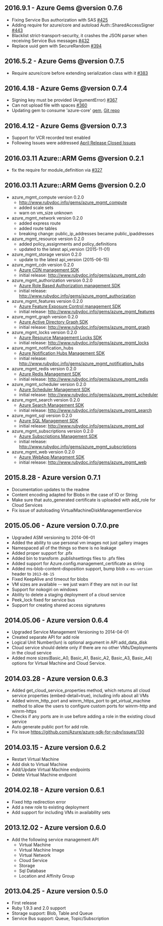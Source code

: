 ## 2016.9.1 - Azure Gems @version 0.7.6
* Fixing Service Bus authorization with SAS [#425](https://github.com/Azure/azure-sdk-for-ruby/commit/09ab24e511889d41a1fef4755217baa595a279f5)
* Adding require for azure/core and autoload Auth::SharedAccessSigner [#443](https://github.com/Azure/azure-sdk-for-ruby/pull/443)
* Blacklist strict-transport-security, it crashes the JSON parser when receiving Service Bus messages [#432](https://github.com/Azure/azure-sdk-for-ruby/pull/432)
* Replace uuid gem with SecureRandom [#394](https://github.com/Azure/azure-sdk-for-ruby/commit/1d25e563c6c21aaa42cb77ce08bba1303656700b)

## 2016.5.2 - Azure Gems @version 0.7.5
* Require azure/core before extending serialization class with it [#383](https://github.com/Azure/azure-sdk-for-ruby/pull/383)

## 2016.4.18 - Azure Gems @version 0.7.4
* Signing key must be provided (ArgumentError) [#367](https://github.com/Azure/azure-sdk-for-ruby/issues/367)
* Can not upload file with spaces [#360](https://github.com/Azure/azure-sdk-for-ruby/issues/360)
* Updating gem to consume 'azure-core' [gem](https://rubygems.org/gems/azure-core), [Git repo](https://github.com/Azure/azure-ruby-asm-core) 

## 2016.4.12 - Azure Gems @version 0.7.3
* Support for VCR recorded test enabled
* Following Issues were addressed [April Release Closed Issues](https://github.com/Azure/azure-sdk-for-ruby/issues?q=milestone%3A%22April+Release%22+is%3Aclosed)

## 2016.03.11 Azure::ARM Gems @version 0.2.1
* fix the require for module_definition via [#327](https://github.com/Azure/azure-sdk-for-ruby/issues/327)

## 2016.03.11 Azure::ARM Gems @version 0.2.0
* azure_mgmt_compute version 0.2.0
  * http://www.rubydoc.info/gems/azure_mgmt_compute
  * added scale sets
  * warn on vm_size unknown
* azure_mgmt_network version 0.2.0
  * added express route
  * added route tables
  * breaking change: public_ip_addresses became public_ipaddresses
* azure_mgmt_resource version 0.2.0
  * added policy_assignments and policy_definitions
  * updated to the latest api_version (2015-11-01)
* azure_mgmt_storage version 0.2.0
  * update to the latest api_version (2015-06-15)
* azure_mgmt_cdn version 0.2.0
  * [Azure CDN management SDK](https://azure.microsoft.com/en-us/services/cdn/)
  * initial release: http://www.rubydoc.info/gems/azure_mgmt_cdn
* azure_mgmt_authorization version 0.2.0
  * [Azure Role Based Authorization management SDK](https://azure.microsoft.com/en-us/documentation/articles/role-based-access-control-configure/)
  * initial release: http://www.rubydoc.info/gems/azure_mgmt_authorization
* azure_mgmt_features version 0.2.0
  * [Azure Feature Exposure Control management SDK](https://msdn.microsoft.com/en-us/library/azure/mt592690.aspx)
  * initial release: http://www.rubydoc.info/gems/azure_mgmt_features
* azure_mgmt_graph version 0.2.0
  * [Azure Active Directory Graph SDK](https://msdn.microsoft.com/en-us/library/azure/hh974476.aspx)
  * initial release: http://www.rubydoc.info/gems/azure_mgmt_graph
* azure_mgmt_locks version 0.2.0
  * [Azure Resource Management Locks SDK](https://msdn.microsoft.com/en-us/library/azure/mt204563.aspx)
  * initial release: http://www.rubydoc.info/gems/azure_mgmt_locks
* azure_mgmt_notification_hubs
  * [Azure Notification Hubs Management SDK](https://azure.microsoft.com/en-us/documentation/services/notification-hubs/)
  * initial release: http://www.rubydoc.info/gems/azure_mgmt_notification_hubs
* azure_mgmt_redis version 0.2.0
  * [Azure Redis Management SDK](https://azure.microsoft.com/en-us/services/cache/)
  * initial release: http://www.rubydoc.info/gems/azure_mgmt_redis
* azure_mgmt_scheduler version 0.2.0
  * [Azure Scheduler Management SDK](https://azure.microsoft.com/en-us/services/scheduler/)
  * initial release: http://www.rubydoc.info/gems/azure_mgmt_scheduler
* azure_mgmt_search version 0.2.0
  * [Azure Search Management SDK](https://azure.microsoft.com/en-us/services/search/)
  * initial release: http://www.rubydoc.info/gems/azure_mgmt_search
* azure_mgmt_sql version 0.2.0
  * [Azure SQL Management SDK](https://azure.microsoft.com/en-us/services/sql-database/)
  * initial release: http://www.rubydoc.info/gems/azure_mgmt_sql
* azure_mgmt_subscriptions version 0.2.0
  * [Azure Subscriptions Management SDK](https://azure.microsoft.com/en-us/services/sql-database/)
  * initial release: http://www.rubydoc.info/gems/azure_mgmt_subscriptions
* azure_mgmt_web version 0.2.0
  * [Azure WebApp Managment SDK](https://azure.microsoft.com/en-us/services/app-service/web/)
  * initial release: http://www.rubydoc.info/gems/azure_mgmt_web

## 2015.8.28 - Azure version 0.7.1
* Documentation updates to the readme
* Content encoding adapted for Blobs in the case of IO or String
* Make sure that auto_generated certificate is uploaded with add_role for Cloud Services
* Fix issue of autoloading VirtualMachineDiskManagementService

## 2015.05.06 - Azure version 0.7.0.pre
* Upgraded ASM versioning to 2014-06-01
* Added the ability to use personal vm images not just gallery images
* Namespaced all of the things so there is no leakage
* Added proper support for .pfx
* Added bin to transform .publishsettings files to .pfx files
* Added support for Azure.config.management_certificate as string
* Added ms-blob-content-disposition support, bump blob `x-ms-version` header to `2013-08-15`
* Fixed KeepAlive and timeout for blobs
* VM sizes are available -- we just warn if they are not in our list
* Support for nokogiri on windows
* Ability to delete a staging deployment of a cloud service
* Peek_lock fixed for service bus
* Support for creating shared access signatures


## 2014.05.06 - Azure version 0.6.4
* Upgraded Service Management Versioning to 2014-04-01
* Created separate API for add role
* Logical Unit Number(lun) is optional argument in API add_data_disk
* Cloud service should delete only if there are no other VMs/Deployments in the cloud service
* Added more sizes(Basic_A0, Basic_A1, Basic_A2, Basic_A3, Basic_A4) options for Virtual Machine and Cloud Service.

## 2014.03.28 - Azure version 0.6.3
* Added get_cloud_service_properties method, which returns all cloud service properties (embed-detail=true), including info about all VMs
* Added winrm_http_port and winrm_https_port to get_virtual_machine method to allow the users to configure custom ports for winrm-http and winrm-https
* Checks if any ports are in use before adding a role in the existing cloud service
* Auto generate public port for add role.
* Fix issue https://github.com/Azure/azure-sdk-for-ruby/issues/130

## 2014.03.15 - Azure version 0.6.2
* Restart Virtual Machine
* Add disk to Virtual Machine
* Add/Update Virtual Machine endpoints
* Delete Virtual Machine endpoint

## 2014.02.18 - Azure version 0.6.1
* Fixed http redirection error
* Add a new role to existing deployment
* Add support for including VMs in availability sets

## 2013.12.02 - Azure version 0.6.0
* Add the following service management API
  * Virtual Machine
  * Virtual Machine Image
  * Virtual Network
  * Cloud Service
  * Storage
  * Sql Database
  * Location and Affinity Group

## 2013.04.25 - Azure version 0.5.0
* First release
* Ruby 1.9.3 and 2.0 support
* Storage support: Blob, Table and Queue
* Service Bus support: Queue, Topic/Subscription

